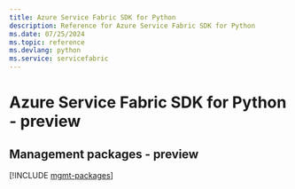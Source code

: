 ```yaml
---
title: Azure Service Fabric SDK for Python
description: Reference for Azure Service Fabric SDK for Python
ms.date: 07/25/2024
ms.topic: reference
ms.devlang: python
ms.service: servicefabric
---
```

# Azure Service Fabric SDK for Python - preview

## Management packages - preview
[!INCLUDE [mgmt-packages](service-fabric-mgmt-index.md)]